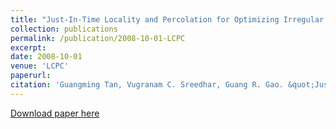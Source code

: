 ```yaml
---
title: "Just-In-Time Locality and Percolation for Optimizing Irregular Applications on a Manycore Architecture"
collection: publications
permalink: /publication/2008-10-01-LCPC
excerpt:
date: 2008-10-01
venue: 'LCPC'
paperurl:
citation: 'Guangming Tan, Vugranam C. Sreedhar, Guang R. Gao. &quot;Just-In-Time Locality and Percolation for Optimizing Irregular Applications on a Manycore Architecture.&quot; <i>the 21th International Workshop on Languages and Compilers for Parallel Computing (LCPC), 2008: 331-342.</i>'
---
```


[Download paper here](http://tanniu.github.io/files/paper3.pdf)
